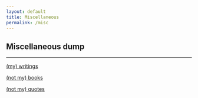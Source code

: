```yaml
---
layout: default
title: Miscellaneous
permalink: /misc
---
```


## Miscellaneous dump

---

[(my) writings](/blogs)

[(not my) books](/books)  

[(not my) quotes](/misc/quotes)  


